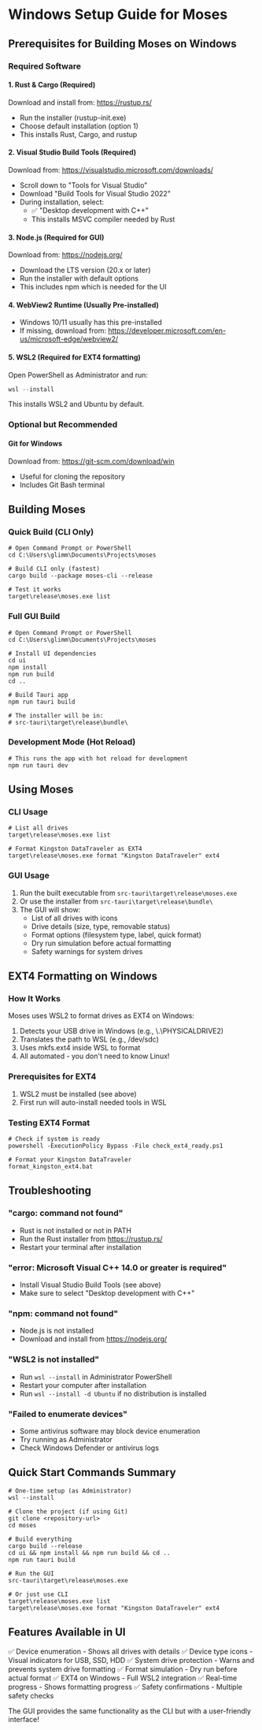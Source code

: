 # Windows Setup Guide for Moses

## Prerequisites for Building Moses on Windows

### Required Software

#### 1. Rust & Cargo (Required)
Download and install from: https://rustup.rs/
- Run the installer (rustup-init.exe)
- Choose default installation (option 1)
- This installs Rust, Cargo, and rustup

#### 2. Visual Studio Build Tools (Required)
Download from: https://visualstudio.microsoft.com/downloads/
- Scroll down to "Tools for Visual Studio"
- Download "Build Tools for Visual Studio 2022"
- During installation, select:
  - ✅ "Desktop development with C++"
  - This installs MSVC compiler needed by Rust

#### 3. Node.js (Required for GUI)
Download from: https://nodejs.org/
- Download the LTS version (20.x or later)
- Run the installer with default options
- This includes npm which is needed for the UI

#### 4. WebView2 Runtime (Usually Pre-installed)
- Windows 10/11 usually has this pre-installed
- If missing, download from: https://developer.microsoft.com/en-us/microsoft-edge/webview2/

#### 5. WSL2 (Required for EXT4 formatting)
Open PowerShell as Administrator and run:
```powershell
wsl --install
```
This installs WSL2 and Ubuntu by default.

### Optional but Recommended

#### Git for Windows
Download from: https://git-scm.com/download/win
- Useful for cloning the repository
- Includes Git Bash terminal

## Building Moses

### Quick Build (CLI Only)
```batch
# Open Command Prompt or PowerShell
cd C:\Users\glimm\Documents\Projects\moses

# Build CLI only (fastest)
cargo build --package moses-cli --release

# Test it works
target\release\moses.exe list
```

### Full GUI Build
```batch
# Open Command Prompt or PowerShell
cd C:\Users\glimm\Documents\Projects\moses

# Install UI dependencies
cd ui
npm install
npm run build
cd ..

# Build Tauri app
npm run tauri build

# The installer will be in:
# src-tauri\target\release\bundle\
```

### Development Mode (Hot Reload)
```batch
# This runs the app with hot reload for development
npm run tauri dev
```

## Using Moses

### CLI Usage
```batch
# List all drives
target\release\moses.exe list

# Format Kingston DataTraveler as EXT4
target\release\moses.exe format "Kingston DataTraveler" ext4
```

### GUI Usage
1. Run the built executable from `src-tauri\target\release\moses.exe`
2. Or use the installer from `src-tauri\target\release\bundle\`
3. The GUI will show:
   - List of all drives with icons
   - Drive details (size, type, removable status)
   - Format options (filesystem type, label, quick format)
   - Dry run simulation before actual formatting
   - Safety warnings for system drives

## EXT4 Formatting on Windows

### How It Works
Moses uses WSL2 to format drives as EXT4 on Windows:
1. Detects your USB drive in Windows (e.g., \\.\PHYSICALDRIVE2)
2. Translates the path to WSL (e.g., /dev/sdc)
3. Uses mkfs.ext4 inside WSL to format
4. All automated - you don't need to know Linux!

### Prerequisites for EXT4
1. WSL2 must be installed (see above)
2. First run will auto-install needed tools in WSL

### Testing EXT4 Format
```batch
# Check if system is ready
powershell -ExecutionPolicy Bypass -File check_ext4_ready.ps1

# Format your Kingston DataTraveler
format_kingston_ext4.bat
```

## Troubleshooting

### "cargo: command not found"
- Rust is not installed or not in PATH
- Run the Rust installer from https://rustup.rs/
- Restart your terminal after installation

### "error: Microsoft Visual C++ 14.0 or greater is required"
- Install Visual Studio Build Tools (see above)
- Make sure to select "Desktop development with C++"

### "npm: command not found"
- Node.js is not installed
- Download and install from https://nodejs.org/

### "WSL2 is not installed"
- Run `wsl --install` in Administrator PowerShell
- Restart your computer after installation
- Run `wsl --install -d Ubuntu` if no distribution is installed

### "Failed to enumerate devices"
- Some antivirus software may block device enumeration
- Try running as Administrator
- Check Windows Defender or antivirus logs

## Quick Start Commands Summary
```batch
# One-time setup (as Administrator)
wsl --install

# Clone the project (if using Git)
git clone <repository-url>
cd moses

# Build everything
cargo build --release
cd ui && npm install && npm run build && cd ..
npm run tauri build

# Run the GUI
src-tauri\target\release\moses.exe

# Or just use CLI
target\release\moses.exe list
target\release\moses.exe format "Kingston DataTraveler" ext4
```

## Features Available in UI
✅ Device enumeration - Shows all drives with details
✅ Device type icons - Visual indicators for USB, SSD, HDD
✅ System drive protection - Warns and prevents system drive formatting
✅ Format simulation - Dry run before actual format
✅ EXT4 on Windows - Full WSL2 integration
✅ Real-time progress - Shows formatting progress
✅ Safety confirmations - Multiple safety checks

The GUI provides the same functionality as the CLI but with a user-friendly interface!